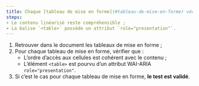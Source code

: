 ```yaml
---
title: Chaque [tableau de mise en forme](#tableau-de-mise-en-forme) vérifie-t-il ces conditions ?
steps:
- Le contenu linéarisé reste compréhensible ;
- La balise `<table>` possède un attribut `role="presentation"`.
---
```


1. Retrouver dans le document les tableaux de mise en forme ;
2. Pour chaque tableau de mise en forme, vérifier que :
      * L’ordre d’accès aux cellules est cohérent avec le contenu ;
      * L’élément `<table>` est pourvu d’un attribut WAI-ARIA `role="presentation"`.
3. Si c’est le cas pour chaque tableau de mise en forme, **le test est validé**.